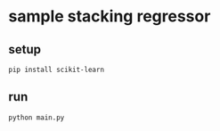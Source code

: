 # sample stacking regressor

## setup

```shell
pip install scikit-learn
```

## run

```shell
python main.py
```
